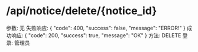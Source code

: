 # /api/notice/delete/{notice_id}

参数: 无
失败响应: {
"code": 400,
"success": false,
"message": "ERROR!"
}
成功响应: {
"code": 200,
"success": true,
"message": "OK"
}
方法: DELETE
登录: 管理员